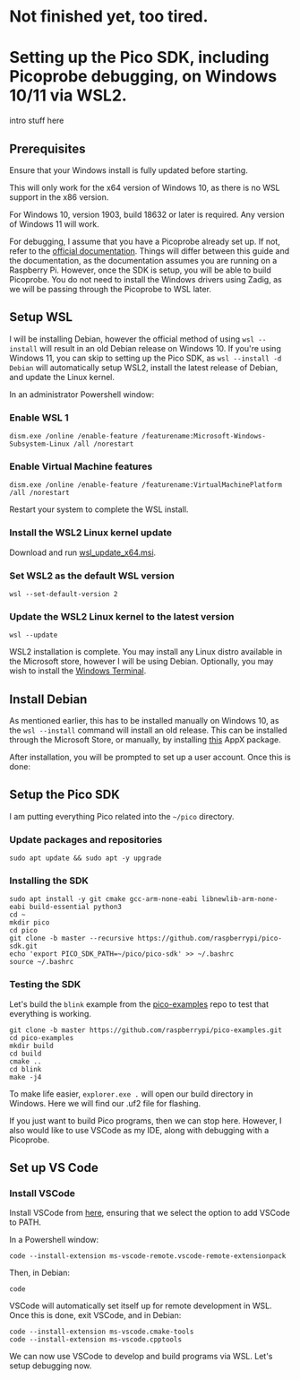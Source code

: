 # Not finished yet, too tired.
# Setting up the Pico SDK, including Picoprobe debugging, on Windows 10/11 via WSL2.

intro stuff here

## Prerequisites
Ensure that your Windows install is fully updated before starting.

This will only work for the x64 version of Windows 10, as there is no WSL support in the x86 version.

For Windows 10, version 1903, build 18632 or later is required. Any version of Windows 11 will work.

For debugging, I assume that you have a Picoprobe already set up. If not, refer to the [official documentation](https://datasheets.raspberrypi.com/pico/getting-started-with-pico.pdf). 
Things will differ between this guide and the documentation, as the documentation assumes you are running on a Raspberry Pi. However, once the SDK is setup, 
you will be able to build Picoprobe. You do not need to install the Windows drivers using Zadig, as we will be passing through the Picoprobe to WSL later.

## Setup WSL
I will be installing Debian, however the official method of using ```wsl --install``` will result in an old Debian release on Windows 10. If you're using Windows 11,
you can skip to setting up the Pico SDK, as ```wsl --install -d Debian``` will automatically setup WSL2, install the latest release of Debian, and update the Linux kernel.

In an administrator Powershell window:

### Enable WSL 1
```dism.exe /online /enable-feature /featurename:Microsoft-Windows-Subsystem-Linux /all /norestart```

### Enable Virtual Machine features
```dism.exe /online /enable-feature /featurename:VirtualMachinePlatform /all /norestart```

Restart your system to complete the WSL install.

### Install the WSL2 Linux kernel update

Download and run [wsl_update_x64.msi](https://wslstorestorage.blob.core.windows.net/wslblob/wsl_update_x64.msi).

### Set WSL2 as the default WSL version

```wsl --set-default-version 2```

### Update the WSL2 Linux kernel to the latest version

```wsl --update```

WSL2 installation is complete. You may install any Linux distro available in the Microsoft store, however I will be using Debian. Optionally, you may wish
to install the [Windows Terminal](https://apps.microsoft.com/store/detail/windows-terminal/9N0DX20HK701).

## Install Debian
As mentioned earlier, this has to be installed manually on Windows 10, as the ```wsl --install``` command will install an old release. This can be installed
through the Microsoft Store, or manually, by installing [this](https://aka.ms/wsl-debian-gnulinux) AppX package.

After installation, you will be prompted to set up a user account. Once this is done:

## Setup the Pico SDK

I am putting everything Pico related into the ```~/pico``` directory.

### Update packages and repositories

```sudo apt update && sudo apt -y upgrade```

### Installing the SDK

```
sudo apt install -y git cmake gcc-arm-none-eabi libnewlib-arm-none-eabi build-essential python3
cd ~
mkdir pico
cd pico
git clone -b master --recursive https://github.com/raspberrypi/pico-sdk.git
echo 'export PICO_SDK_PATH=~/pico/pico-sdk' >> ~/.bashrc
source ~/.bashrc
```
### Testing the SDK
Let's build the ```blink``` example from the [pico-examples](https://github.com/raspberrypi/pico-examples) repo to test that everything is working.
```cd ~/pico
git clone -b master https://github.com/raspberrypi/pico-examples.git
cd pico-examples
mkdir build
cd build
cmake ..
cd blink
make -j4
```
To make life easier, ```explorer.exe .``` will open our build directory in Windows. Here we will find our .uf2 file for flashing.

If you just want to build Pico programs, then we can stop here. However, I also would like to use VSCode as my IDE, along with debugging with a Picoprobe.

## Set up VS Code

### Install VSCode

Install VSCode from [here](https://code.visualstudio.com/download), ensuring that we select the option to add VSCode to PATH.

In a Powershell window:

```code --install-extension ms-vscode-remote.vscode-remote-extensionpack```

Then, in Debian:

```code```

VSCode will automatically set itself up for remote development in WSL. Once this is done, exit VSCode, and in Debian:

```
code --install-extension ms-vscode.cmake-tools
code --install-extension ms-vscode.cpptools
```

We can now use VSCode to develop and build programs via WSL. Let's setup debugging now.


